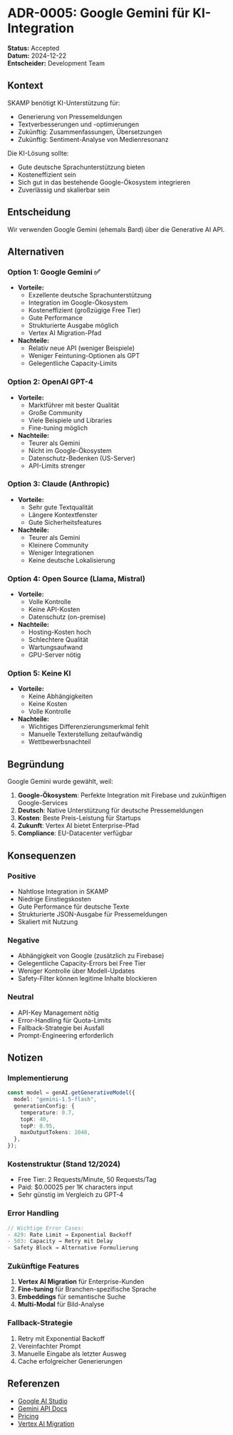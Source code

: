 # ADR-0005: Google Gemini für KI-Integration

**Status:** Accepted  
**Datum:** 2024-12-22  
**Entscheider:** Development Team  

## Kontext

SKAMP benötigt KI-Unterstützung für:
- Generierung von Pressemeldungen
- Textverbesserungen und -optimierungen
- Zukünftig: Zusammenfassungen, Übersetzungen
- Zukünftig: Sentiment-Analyse von Medienresonanz

Die KI-Lösung sollte:
- Gute deutsche Sprachunterstützung bieten
- Kosteneffizient sein
- Sich gut in das bestehende Google-Ökosystem integrieren
- Zuverlässig und skalierbar sein

## Entscheidung

Wir verwenden Google Gemini (ehemals Bard) über die Generative AI API.

## Alternativen

### Option 1: Google Gemini ✅
- **Vorteile:**
  - Exzellente deutsche Sprachunterstützung
  - Integration im Google-Ökosystem
  - Kosteneffizient (großzügige Free Tier)
  - Gute Performance
  - Strukturierte Ausgabe möglich
  - Vertex AI Migration-Pfad
- **Nachteile:**
  - Relativ neue API (weniger Beispiele)
  - Weniger Feintuning-Optionen als GPT
  - Gelegentliche Capacity-Limits

### Option 2: OpenAI GPT-4
- **Vorteile:**
  - Marktführer mit bester Qualität
  - Große Community
  - Viele Beispiele und Libraries
  - Fine-tuning möglich
- **Nachteile:**
  - Teurer als Gemini
  - Nicht im Google-Ökosystem
  - Datenschutz-Bedenken (US-Server)
  - API-Limits strenger

### Option 3: Claude (Anthropic)
- **Vorteile:**
  - Sehr gute Textqualität
  - Längere Kontextfenster
  - Gute Sicherheitsfeatures
- **Nachteile:**
  - Teurer als Gemini
  - Kleinere Community
  - Weniger Integrationen
  - Keine deutsche Lokalisierung

### Option 4: Open Source (Llama, Mistral)
- **Vorteile:**
  - Volle Kontrolle
  - Keine API-Kosten
  - Datenschutz (on-premise)
- **Nachteile:**
  - Hosting-Kosten hoch
  - Schlechtere Qualität
  - Wartungsaufwand
  - GPU-Server nötig

### Option 5: Keine KI
- **Vorteile:**
  - Keine Abhängigkeiten
  - Keine Kosten
  - Volle Kontrolle
- **Nachteile:**
  - Wichtiges Differenzierungsmerkmal fehlt
  - Manuelle Texterstellung zeitaufwändig
  - Wettbewerbsnachteil

## Begründung

Google Gemini wurde gewählt, weil:
1. **Google-Ökosystem**: Perfekte Integration mit Firebase und zukünftigen Google-Services
2. **Deutsch**: Native Unterstützung für deutsche Pressemeldungen
3. **Kosten**: Beste Preis-Leistung für Startups
4. **Zukunft**: Vertex AI bietet Enterprise-Pfad
5. **Compliance**: EU-Datacenter verfügbar

## Konsequenzen

### Positive
- Nahtlose Integration in SKAMP
- Niedrige Einstiegskosten
- Gute Performance für deutsche Texte
- Strukturierte JSON-Ausgabe für Pressemeldungen
- Skaliert mit Nutzung

### Negative
- Abhängigkeit von Google (zusätzlich zu Firebase)
- Gelegentliche Capacity-Errors bei Free Tier
- Weniger Kontrolle über Modell-Updates
- Safety-Filter können legitime Inhalte blockieren

### Neutral
- API-Key Management nötig
- Error-Handling für Quota-Limits
- Fallback-Strategie bei Ausfall
- Prompt-Engineering erforderlich

## Notizen

### Implementierung
```typescript
const model = genAI.getGenerativeModel({
  model: "gemini-1.5-flash",
  generationConfig: {
    temperature: 0.7,
    topK: 40,
    topP: 0.95,
    maxOutputTokens: 2048,
  },
});
```

### Kostenstruktur (Stand 12/2024)
- Free Tier: 2 Requests/Minute, 50 Requests/Tag
- Paid: $0.00025 per 1K characters input
- Sehr günstig im Vergleich zu GPT-4

### Error Handling
```typescript
// Wichtige Error Cases:
- 429: Rate Limit → Exponential Backoff
- 503: Capacity → Retry mit Delay
- Safety Block → Alternative Formulierung
```

### Zukünftige Features
1. **Vertex AI Migration** für Enterprise-Kunden
2. **Fine-tuning** für Branchen-spezifische Sprache
3. **Embeddings** für semantische Suche
4. **Multi-Modal** für Bild-Analyse

### Fallback-Strategie
1. Retry mit Exponential Backoff
2. Vereinfachter Prompt
3. Manuelle Eingabe als letzter Ausweg
4. Cache erfolgreicher Generierungen

## Referenzen

- [Google AI Studio](https://makersuite.google.com/)
- [Gemini API Docs](https://ai.google.dev/docs)
- [Pricing](https://ai.google.dev/pricing)
- [Vertex AI Migration](https://cloud.google.com/vertex-ai/docs/generative-ai/migrate-from-generative-ai-on-vertex-ai)
